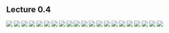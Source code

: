 ## Lecture 0.4

![](https://github.com/csn3rd/Ethics19Spring2020/blob/master/0.4.01%20Ethical%20Inventory.png)
![](https://github.com/csn3rd/Ethics19Spring2020/blob/master/0.4.02%202%20Types%20of%20Ethical%20Relativism.png)
![](https://github.com/csn3rd/Ethics19Spring2020/blob/master/0.4.03%20Subjectivism.png)
![](https://github.com/csn3rd/Ethics19Spring2020/blob/master/0.4.04%20Cultural%20Relativism.png)
![](https://github.com/csn3rd/Ethics19Spring2020/blob/master/0.4.05%20Critique%20of%20Ethical%20Relativism%201.png)
![](https://github.com/csn3rd/Ethics19Spring2020/blob/master/0.4.06%20Critique%20of%20Ethical%20Relativism%202.png)
![](https://github.com/csn3rd/Ethics19Spring2020/blob/master/0.4.07%20The%20Golden%20Rule%201.png)
![](https://github.com/csn3rd/Ethics19Spring2020/blob/master/0.4.08%20The%20Golden%20Rule%202.png)
![](https://github.com/csn3rd/Ethics19Spring2020/blob/master/0.4.09%20The%20Golden%20Rule%203.png)
![](https://github.com/csn3rd/Ethics19Spring2020/blob/master/0.4.10%20The%20Golden%20Rule%204.png)
![](https://github.com/csn3rd/Ethics19Spring2020/blob/master/0.4.11%20Critique%20of%20Ethical%20Relativism%203.png)
![](https://github.com/csn3rd/Ethics19Spring2020/blob/master/0.4.12%20Ethical%20Absolutism.png)
![](https://github.com/csn3rd/Ethics19Spring2020/blob/master/0.4.13%20Ethical%20Absolutism%202.png)
![](https://github.com/csn3rd/Ethics19Spring2020/blob/master/0.4.14%20Critique%20of%20Ethical%20Absolutism%201.png)
![](https://github.com/csn3rd/Ethics19Spring2020/blob/master/0.4.15%20Critique%20of%20Ethical%20Absolutism%202.png)
![](https://github.com/csn3rd/Ethics19Spring2020/blob/master/0.4.16%20Ethical%20Pluralism%201.png)
![](https://github.com/csn3rd/Ethics19Spring2020/blob/master/0.4.17%20Pluralism%20Metaphor%201.png)
![](https://github.com/csn3rd/Ethics19Spring2020/blob/master/0.4.18%20Pluralism%20Metaphor%202.png)
![](https://github.com/csn3rd/Ethics19Spring2020/blob/master/0.4.19%20Ethical%20Pluralism%202.png)
![](https://github.com/csn3rd/Ethics19Spring2020/blob/master/0.4.20%20Ethical%20Pluralism%203%20(Religious).png)
![](https://github.com/csn3rd/Ethics19Spring2020/blob/master/0.4.21%20Ethics%20without%20God.png)
